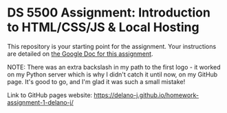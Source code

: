 # DS 5500 Assignment: Introduction to HTML/CSS/JS & Local Hosting

This repository is your starting point for the assignment. Your instructions are detailed on [the Google Doc for this assignment](https://docs.google.com/document/d/14SmkKMa0xYu-7OEY4V5jdzglEz63ibbV-n5gbyY3KmM/edit?usp=sharing).

NOTE: There was an extra backslash in my path to the first logo - it worked on my Python server which is why I didn't catch it until now, on my GitHub page. It's good to go, and I'm glad it was such a small mistake!


Link to GitHub pages website:  https://delano-j.github.io/homework-assignment-1-delano-j/